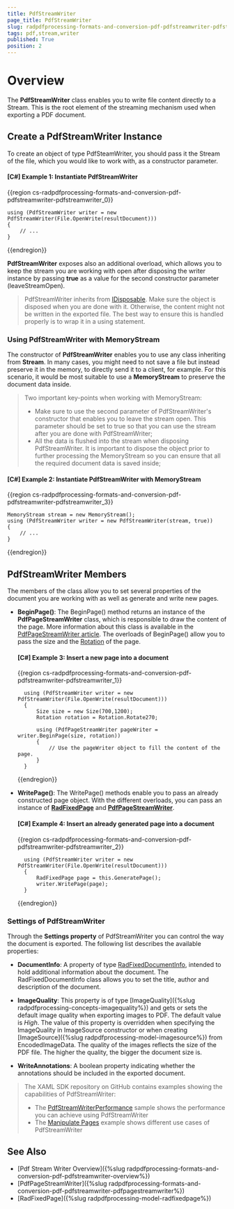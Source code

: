```yaml
---
title: PdfStreamWriter
page_title: PdfStreamWriter
slug: radpdfprocessing-formats-and-conversion-pdf-pdfstreamwriter-pdfstreamwriter
tags: pdf,stream,writer
published: True
position: 2
---
```


# Overview

The **PdfStreamWriter** class enables you to write file content directly to a Stream. This is the root element of the streaming mechanism used when exporting a PDF document.

## Create a PdfStreamWriter Instance

To create an object of type PdfSteamWriter, you should pass it the Stream of the file, which you would like to work with, as a constructor parameter.

#### **[C#] Example 1: Instantiate PdfStreamWriter**

{{region cs-radpdfprocessing-formats-and-conversion-pdf-pdfstreamwriter-pdfstreamwriter_0}}

	using (PdfStreamWriter writer = new PdfStreamWriter(File.OpenWrite(resultDocument)))
	{
		// ...
	}
{{endregion}}

**PdfStreamWriter** exposes also an additional overload, which allows you to keep the stream you are working with open after disposing the writer instance by passing **true** as a value for the second constructor parameter (leaveStreamOpen).

>PdfStreamWriter inherits from [IDisposable](https://msdn.microsoft.com/en-us/library/system.idisposable(v=vs.110).aspx). Make sure the object is disposed when you are done with it. Otherwise, the content might not be written in the exported file. The best way to ensure this is handled properly is to wrap it in a using statement. 

### Using PdfStreamWriter with MemoryStream

The constructor of **PdfStreamWriter** enables you to use any class inheriting from **Stream**. In many cases, you might need to not save a file but instead preserve it in the memory, to directly send it to a client, for example. For this scenario, it would be most suitable to use a **MemoryStream** to preserve the document data inside.

> Two important key-points when working with MemoryStream:
>
>- Make sure to use the second parameter of PdfStreamWriter's constructor that enables you to leave the stream open. This parameter should be set to true so that you can use the stream after you are done with PdfStreamWriter;
>- All the data is flushed into the stream when disposing PdfStreamWriter. It is important to dispose the object prior to further processing the MemoryStream so you can ensure that all the required document data is saved inside;


#### **[C#] Example 2: Instantiate PdfStreamWriter with MemoryStream**

{{region cs-radpdfprocessing-formats-and-conversion-pdf-pdfstreamwriter-pdfstreamwriter_3}}

    MemoryStream stream = new MemoryStream();
	using (PdfStreamWriter writer = new PdfStreamWriter(stream, true))
	{
		// ...
	}
{{endregion}}

## PdfStreamWriter Members

The members of the class allow you to set several properties of the document you are working with as well as generate and write new pages.

* **BeginPage()**: The BeginPage() method returns an instance of the **PdfPageStreamWriter** class, which is responsible to draw the content of the page. More information about this class is available in the [PdfPageStreamWriter article](). The overloads of BeginPage() allow you to pass the size and the [Rotation](https://docs.telerik.com/devtools/document-processing/api/Telerik.Windows.Documents.Fixed.Model.Data.Rotation.html) of the page.
	
	#### **[C#] Example 3: Insert a new page into a document**
	
	{{region cs-radpdfprocessing-formats-and-conversion-pdf-pdfstreamwriter-pdfstreamwriter_1}}
	
		using (PdfStreamWriter writer = new PdfStreamWriter(File.OpenWrite(resultDocument)))
		{
			Size size = new Size(700,1200);
			Rotation rotation = Rotation.Rotate270;
	
			using (PdfPageStreamWriter pageWriter = writer.BeginPage(size, rotation))
	        {
				// Use the pageWriter object to fill the content of the page.
			}
		}
	{{endregion}}

* **WritePage()**: The WritePage() methods enable you to pass an already constructed page object. With the different overloads, you can pass an instance of [**RadFixedPage**]() and [**PdfPageStreamWriter**]().
	
	#### **[C#] Example 4: Insert an already generated page into a document**
	
	{{region cs-radpdfprocessing-formats-and-conversion-pdf-pdfstreamwriter-pdfstreamwriter_2}}
	
		using (PdfStreamWriter writer = new PdfStreamWriter(File.OpenWrite(resultDocument)))
		{
			RadFixedPage page = this.GeneratePage();
			writer.WritePage(page);
		}
	{{endregion}}

### Settings of PdfStreamWriter

Through the **Settings property** of PdfStreamWriter you can control the way the document is exported. The following list describes the available properties:

* **DocumentInfo**: A property of type [RadFixedDocumentInfo](https://docs.telerik.com/devtools/document-processing/api/Telerik.Windows.Documents.Fixed.Model.RadFixedDocumentInfo.html), intended to hold additional information about the document. The RadFixedDocumentInfo class allows you to set the title, author and description of the document.

* **ImageQuality**: This property is of type [ImageQuality]({%slug radpdfprocessing-concepts-imagequality%}) and gets or sets the default image quality when exporting images to PDF. The default value is *High*. The value of this property is overridden when specifying the ImageQuality in ImageSource constructor or when creating [ImageSource]({%slug radpdfprocessing-model-imagesource%}) from EncodedImageData. The quality of the images reflects the size of the PDF file. The higher the quality, the bigger the document size is.

* **WriteAnnotations**: A boolean property indicating whether the annotations should be included in the exported document.

> The XAML SDK repository on GitHub contains examples showing the capabilities of PdfStreamWriter: 
> 
> - The [PdfStreamWriterPerformance](https://github.com/telerik/document-processing-sdk/tree/master/PdfProcessing/PdfStreamWriterPerformance) sample shows the performance you can achieve using PdfStreamWriter
> - The [Manipulate Pages](https://github.com/telerik/document-processing-sdk/tree/master/PdfProcessing/ManipulatePages) example shows different use cases of PdfStreamWriter


## See Also

* [Pdf Stream Writer Overview]({%slug radpdfprocessing-formats-and-conversion-pdf-pdfstreamwriter-overview%})
* [PdfPageStreamWriter]({%slug radpdfprocessing-formats-and-conversion-pdf-pdfstreamwriter-pdfpagestreamwriter%})
* [RadFixedPage]({%slug radpdfprocessing-model-radfixedpage%})